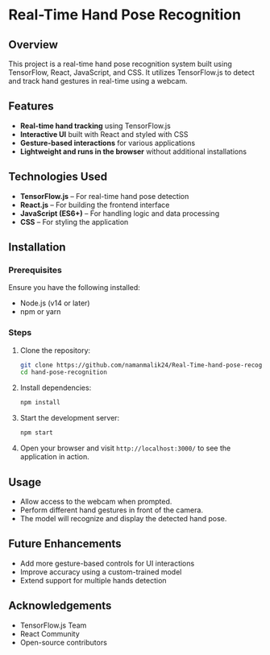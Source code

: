 # Real-Time Hand Pose Recognition

## Overview

This project is a real-time hand pose recognition system built using TensorFlow, React, JavaScript, and CSS. It utilizes TensorFlow.js to detect and track hand gestures in real-time using a webcam.

## Features

- **Real-time hand tracking** using TensorFlow.js
- **Interactive UI** built with React and styled with CSS
- **Gesture-based interactions** for various applications
- **Lightweight and runs in the browser** without additional installations

## Technologies Used

- **TensorFlow.js** – For real-time hand pose detection
- **React.js** – For building the frontend interface
- **JavaScript (ES6+)** – For handling logic and data processing
- **CSS** – For styling the application

## Installation

### Prerequisites

Ensure you have the following installed:

- Node.js (v14 or later)
- npm or yarn

### Steps

1. Clone the repository:
   ```sh
   git clone https://github.com/namanmalik24/Real-Time-hand-pose-recognition
   cd hand-pose-recognition
   ```
2. Install dependencies:
   ```sh
   npm install
   ```
3. Start the development server:
   ```sh
   npm start
   ```
4. Open your browser and visit `http://localhost:3000/` to see the application in action.

## Usage

- Allow access to the webcam when prompted.
- Perform different hand gestures in front of the camera.
- The model will recognize and display the detected hand pose.

## Future Enhancements

- Add more gesture-based controls for UI interactions
- Improve accuracy using a custom-trained model
- Extend support for multiple hands detection

## Acknowledgements

- TensorFlow.js Team
- React Community
- Open-source contributors
